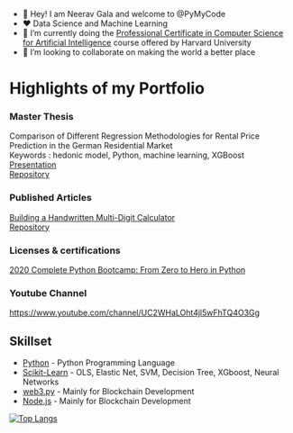 - :wave: Hey! I am Neerav Gala and welcome to @PyMyCode
- :heart: Data Science and Machine Learning
- :closed_book: I’m currently doing the [Professional Certificate in Computer Science for Artificial Intelligence](https://www.edx.org/professional-certificate/harvardx-computer-science-for-artifical-intelligence) course offered by Harvard University 
- :raised_hands: I’m looking to collaborate on making the world a better place

# Highlights of my Portfolio

### Master Thesis
Comparison of Different Regression Methodologies for Rental Price Prediction in the German Residential Market\
Keywords : hedonic model, Python, machine learning, XGBoost<br/>
[Presentation](https://drive.google.com/file/d/1tsXn3CrYMkP5tWAhnaMeomXgF6ip3LqD/view?usp=sharing)<br/>
[Repository](https://github.com/PyMyCode/EBS_MasterThesis_repo)

### Published Articles
[Building a Handwritten Multi-Digit Calculator](https://towardsdatascience.com/building-a-handwritten-multi-digit-calculator-f03cf5028052)<br/>
[Repository](https://github.com/PyMyCode/MultiDigitCalculator_repo)

### Licenses & certifications
[2020 Complete Python Bootcamp: From Zero to Hero in Python](https://udemy-certificate.s3.amazonaws.com/pdf/UC-949c24ab-5bdb-4b7a-9b57-3e22dc1dd268.pdf)

### Youtube Channel
https://www.youtube.com/channel/UC2WHaLOht4jl5wFhTQ4O3Gg

## Skillset

- [Python] - Python Programming Language
- [Scikit-Learn] - OLS, Elastic Net, SVM, Decision Tree, XGboost, Neural Networks 
- [web3.py] - Mainly for Blockchain Development
- [Node.js] - Mainly for Blockchain Development

[Python]: <http://angularjs.org>
[Scikit-Learn]: <http://angularjs.org>
[Node.js]: <https://nodejs.org/en/>
[web3.py]: <https://web3py.readthedocs.io/en/stable/>

[![Top Langs](https://github-readme-stats.vercel.app/api/top-langs/?username=pymycode&layout=compact)](https://github.com/anuraghazra/github-readme-stats)
